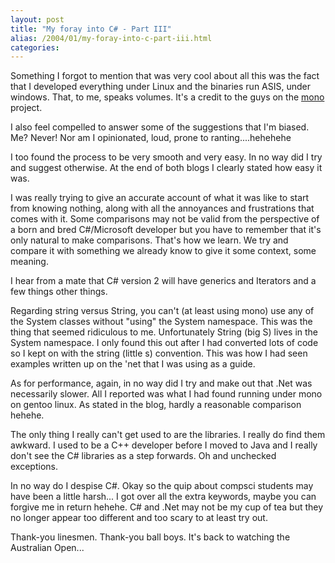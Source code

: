 ```yaml
---
layout: post
title: "My foray into C# - Part III"
alias: /2004/01/my-foray-into-c-part-iii.html
categories:
---
```

Something I forgot to mention that was very cool about all this was the fact that I developed everything under Linux and the binaries run ASIS, under windows. That, to me, speaks volumes. It's a credit to the guys on the [mono](http://www.go-mono.org) project.

I also feel compelled to answer some of the suggestions that I'm biased. Me? Never! Nor am I opinionated, loud, prone to ranting....hehehehe

I too found the process to be very smooth and very easy. In no way did I try and suggest otherwise. At the end of both blogs I clearly stated how easy it was.

I was really trying to give an accurate account of what it was like to start from knowing nothing, along with all the annoyances and frustrations that comes with it. Some comparisons may not be valid from the perspective of a born and bred C#/Microsoft developer but you have to remember that it's only natural to make comparisons. That's how we learn. We try and compare it with something we already know to give it some context, some meaning.

I hear from a mate that C# version 2 will have generics and Iterators and a few things other things.

Regarding string versus String, you can't (at least using mono) use any of the System classes without "using" the System namespace. This was the thing that seemed ridiculous to me. Unfortunately String (big S) lives in the System namespace. I only found this out after I had converted lots of code so I kept on with the string (little s) convention. This was how I had seen examples written up on the 'net that I was using as a guide.

As for performance, again, in no way did I try and make out that .Net was necessarily slower. All I reported was what I had found running under mono on gentoo linux. As stated in the blog, hardly a reasonable comparison hehehe.

The only thing I really can't get used to are the libraries. I really do find them awkward. I used to be a C++ developer before I moved to Java and I really don't see the C# libraries as a step forwards. Oh and unchecked exceptions.

In no way do I despise C#. Okay so the quip about compsci students may have been a little harsh... I got over all the extra keywords, maybe you can forgive me in return hehehe. C# and .Net may not be my cup of tea but they no longer appear too different and too scary to at least try out.

Thank-you linesmen. Thank-you ball boys. It's back to watching the Australian Open...
